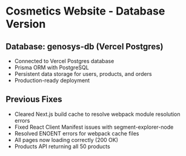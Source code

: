# Cosmetics Website - Database Version

## Database: genosys-db (Vercel Postgres)
- Connected to Vercel Postgres database
- Prisma ORM with PostgreSQL
- Persistent data storage for users, products, and orders
- Production-ready deployment

## Previous Fixes
- Cleared Next.js build cache to resolve webpack module resolution errors
- Fixed React Client Manifest issues with segment-explorer-node
- Resolved ENOENT errors for webpack cache files
- All pages now loading correctly (200 OK)
- Products API returning all 50 products
